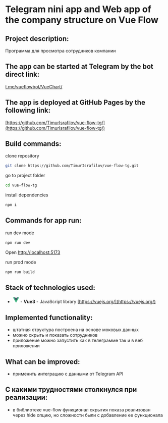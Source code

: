 # Telegram nini app and Web app of the company structure on Vue Flow

## Project description:

Программа для просмотра сотрудников компании

## The app can be started at Telegram by the bot direct link:

[t.me/vueflowbot/VueChart/](t.me/vueflowbot/VueChart/)

## The app is deployed at GitHub Pages by the following link:

[https://github.com/TimurIsrafilov/vue-flow-tg/](https://github.com/TimurIsrafilov/vue-flow-tg/)

## Build commands:

clone repository

```bash
git clone https://github.com/TimurIsrafilov/vue-flow-tg.git
```

go to project folder

```bash
cd vue-flow-tg
```

install dependencies

```bash
npm i
```

## Commands for app run:

run dev mode

```bash
npm run dev
```

Open [http://localhost:5173](http://localhost:5173)

run prod mode

```bash
npm run build
```

## Stack of technologies used:

- <img src="https://github.com/devicons/devicon/blob/master/icons/vuejs/vuejs-original.svg" title="vuejs" alt="vuejs" width="20" height="20"/> - **Vue3** - JavaScript library [https://vuejs.org/](https://vuejs.org/)

## Implemented functionality:

- штатная структура построена на основе моковых данных
- можно скрыть и показать сотрудников
- приложение можно запустить как в телеграмме так и в веб приложении

## What can be improved:

- применить интеграцию с данными от Telegram API

## С какими трудностями столкнулся при реализации:

- в библиотеке vue-flow функционал скрытия показа реализован через hide опцию, но сложности были с добавление ее функционала
